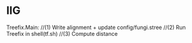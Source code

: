 # IIG
Treefix.Main:
    //(1) Write alignment + update config/fungi.stree
    //(2) Run Treefix in shell(tf.sh)
    //(3) Compute distance
